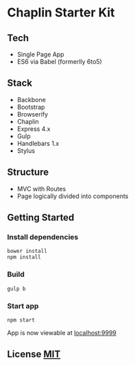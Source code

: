 # Chaplin Starter Kit

## Tech
- Single Page App
- ES6 via Babel (formerlly 6to5)

## Stack
- Backbone
- Bootstrap
- Browserify
- Chaplin
- Express 4.x
- Gulp
- Handlebars 1.x
- Stylus

## Structure
- MVC with Routes
- Page logically divided into components

## Getting Started

### Install dependencies

    bower install
    npm install

### Build

    gulp b

### Start app

    npm start

App is now viewable at [localhost:9999](http://localhost:9999)

## License [MIT](https://github.com/chrisabrams/chaplin-starter-kit/blob/master/LICENSE)
